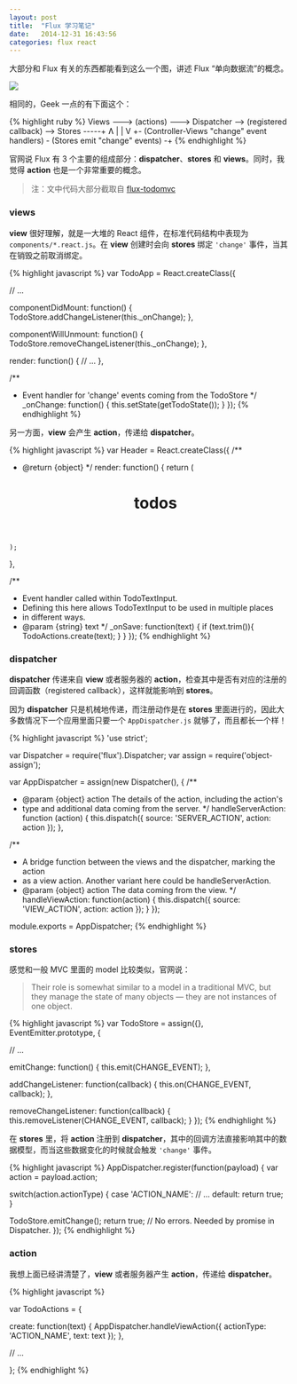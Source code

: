 ```yaml
---
layout: post
title:  "Flux 学习笔记"
date:   2014-12-31 16:43:56
categories: flux react
---
```


大部分和 Flux 有关的东西都能看到这么一个图，讲述 Flux “单向数据流”的概念。

<img src="https://github.com/facebook/flux/raw/master/docs/img/flux-diagram-white-background.png" style="max-width:700px;">

相同的，Geek 一点的有下面这个：

{% highlight ruby %}
Views ---> (actions) ---> Dispatcher --> (registered callback) --> Stores -----+
Ʌ                                                                              |
|                                                                              V
+- (Controller-Views "change" event handlers) - (Stores emit "change" events) -+
{% endhighlight %}

官网说 Flux 有 3 个主要的组成部分：__dispatcher__、__stores__ 和 __views__。同时，我觉得 __action__ 也是一个非常重要的概念。

> 注：文中代码大部分截取自 [flux-todomvc](https://github.com/facebook/flux/tree/master/examples/flux-todomvc)

### views

__view__ 很好理解，就是一大堆的 React 组件，在标准代码结构中表现为 `components/*.react.js`。在 __view__ 创建时会向 __stores__ 绑定 `'change'` 事件，当其在销毁之前取消绑定。

{% highlight javascript %}
var TodoApp = React.createClass({

  // ...

  componentDidMount: function() {
    TodoStore.addChangeListener(this._onChange);
  },

  componentWillUnmount: function() {
    TodoStore.removeChangeListener(this._onChange);
  },

  render: function() {
    // ...
  },

  /**
   * Event handler for 'change' events coming from the TodoStore
   */
  _onChange: function() {
    this.setState(getTodoState());
  }
});
{% endhighlight %}

另一方面，__view__ 会产生 __action__，传递给 __dispatcher__。

{% highlight javascript %}
var Header = React.createClass({
  /**
   * @return {object}
   */
  render: function() {
    return (
      <header id="header">
        <h1>todos</h1>
        <TodoTextInput
          id="new-todo"
          placeholder="What needs to be done?"
          onSave={this._onSave}
        />
      </header>
    );
  },

  /**
   * Event handler called within TodoTextInput.
   * Defining this here allows TodoTextInput to be used in multiple places
   * in different ways.
   * @param {string} text
   */
  _onSave: function(text) {
    if (text.trim()){
      TodoActions.create(text);
    }
  }
});
{% endhighlight %}

### dispatcher

__dispatcher__ 传递来自 __view__ 或者服务器的 __action__，检查其中是否有对应的注册的回调函数（registered callback），这样就能影响到 __stores__。

因为 __dispatcher__ 只是机械地传递，而注册动作是在 __stores__ 里面进行的，因此大多数情况下一个应用里面只要一个 `AppDispatcher.js` 就够了，而且都长一个样！

{% highlight javascript %}
'use strict';

var Dispatcher = require('flux').Dispatcher;
var assign = require('object-assign');

var AppDispatcher = assign(new Dispatcher(), {
  /**
   * @param {object} action The details of the action, including the action's
   * type and additional data coming from the server.
   */
  handleServerAction: function (action) {
    this.dispatch({
      source: 'SERVER_ACTION',
      action: action
    });
  },

  /**
   * A bridge function between the views and the dispatcher, marking the action
   * as a view action.  Another variant here could be handleServerAction.
   * @param  {object} action The data coming from the view.
   */
  handleViewAction: function(action) {
    this.dispatch({
      source: 'VIEW_ACTION',
      action: action
    });
  }
});

module.exports = AppDispatcher;
{% endhighlight %}

### stores

感觉和一般 MVC 里面的 model 比较类似，官网说：

> Their role is somewhat similar to a model in a traditional MVC, but they manage the state of many objects — they are not instances of one object.

{% highlight javascript %}
var TodoStore = assign({}, EventEmitter.prototype, {

  // ...

  emitChange: function() {
    this.emit(CHANGE_EVENT);
  },

  addChangeListener: function(callback) {
    this.on(CHANGE_EVENT, callback);
  },

  removeChangeListener: function(callback) {
    this.removeListener(CHANGE_EVENT, callback);
  }
});
{% endhighlight %}

在 __stores__ 里，将 __action__ 注册到 __dispatcher__，其中的回调方法直接影响其中的数据模型，而当这些数据变化的时候就会触发 `'change'` 事件。

{% highlight javascript %}
AppDispatcher.register(function(payload) {
  var action = payload.action;

  switch(action.actionType) {
    case 'ACTION_NAME':
      // ...
    default:
      return true;
  }

  TodoStore.emitChange();
  return true; // No errors.  Needed by promise in Dispatcher.
});
{% endhighlight %}

### action

我想上面已经讲清楚了，__view__ 或者服务器产生 __action__，传递给 __dispatcher__。

{% highlight javascript %}

var TodoActions = {

  create: function(text) {
    AppDispatcher.handleViewAction({
      actionType: 'ACTION_NAME',
      text: text
    });
  },

  // ...

};
{% endhighlight %}


